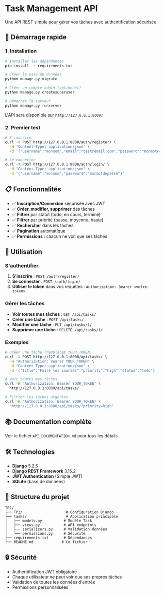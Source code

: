 # Task Management API

Une API REST simple pour gérer vos tâches avec authentification sécurisée.

## 🚀 Démarrage rapide

### 1. Installation
```bash
# Installer les dépendances
pip install -r requirements.txt

# Créer la base de données
python manage.py migrate

# Créer un compte admin (optionnel)
python manage.py createsuperuser

# Démarrer le serveur
python manage.py runserver
```

L'API sera disponible sur `http://127.0.0.1:8000/`

### 2. Premier test
```bash
# S'inscrire
curl -X POST http://127.0.0.1:8000/auth/register/ \
  -H "Content-Type: application/json" \
  -d '{"username":"monnom","email":"test@email.com","password":"monmotdepasse"}'

# Se connecter
curl -X POST http://127.0.0.1:8000/auth/login/ \
  -H "Content-Type: application/json" \
  -d '{"username":"monnom","password":"monmotdepasse"}'
```

## 📋 Fonctionnalités

- ✅ **Inscription/Connexion** sécurisée avec JWT
- ✅ **Créer, modifier, supprimer** des tâches
- ✅ **Filtrer** par statut (todo, en cours, terminé)
- ✅ **Filtrer** par priorité (basse, moyenne, haute)
- ✅ **Rechercher** dans les tâches
- ✅ **Pagination** automatique
- ✅ **Permissions** : chacun ne voit que ses tâches

## 🔧 Utilisation

### S'authentifier
1. **S'inscrire** : `POST /auth/register/`
2. **Se connecter** : `POST /auth/login/`
3. **Utiliser le token** dans vos requêtes : `Authorization: Bearer <votre-token>`

### Gérer les tâches
- **Voir toutes mes tâches** : `GET /api/tasks/`
- **Créer une tâche** : `POST /api/tasks/`
- **Modifier une tâche** : `PUT /api/tasks/1/`
- **Supprimer une tâche** : `DELETE /api/tasks/1/`

### Exemples
```bash
# Créer une tâche (remplacez YOUR_TOKEN)
curl -X POST http://127.0.0.1:8000/api/tasks/ \
  -H "Authorization: Bearer YOUR_TOKEN" \
  -H "Content-Type: application/json" \
  -d '{"title":"Faire les courses","priority":"high","status":"todo"}'

# Voir toutes mes tâches
curl -H "Authorization: Bearer YOUR_TOKEN" \
  http://127.0.0.1:8000/api/tasks/

# Filtrer les tâches urgentes
curl -H "Authorization: Bearer YOUR_TOKEN" \
  "http://127.0.0.1:8000/api/tasks/?priority=high"
```

## 📚 Documentation complète

Voir le fichier `API_DOCUMENTATION.md` pour tous les détails.

## 🛠️ Technologies

- **Django** 5.2.5
- **Django REST Framework** 3.15.2
- **JWT Authentication** (Simple JWT)
- **SQLite** (base de données)

## 📁 Structure du projet

```
TP2/
├── TP2/                    # Configuration Django
├── tasks/                  # Application principale
│   ├── models.py          # Modèle Task
│   ├── views.py           # API endpoints
│   ├── serializers.py     # Validation données
│   └── permissions.py     # Sécurité
├── requirements.txt       # Dépendances
└── README.md             # Ce fichier
```

## 🔒 Sécurité

- Authentification JWT obligatoire
- Chaque utilisateur ne peut voir que ses propres tâches
- Validation de toutes les données d'entrée
- Permissions personnalisées